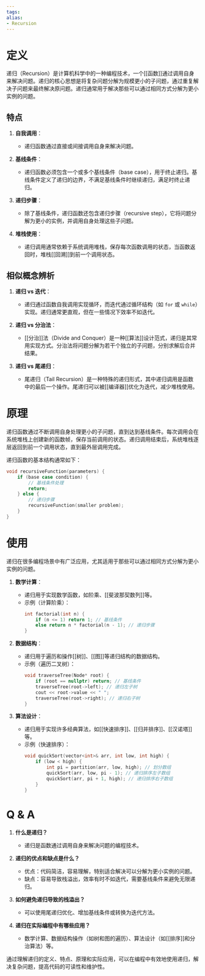 ```yaml
---
tags: 
alias:
- Recursion
---
```


# 定义

递归（Recursion）是计算机科学中的一种编程技术，一个[[函数]]通过调用自身来解决问题。递归的核心思想是将复杂问题分解为规模更小的子问题，通过重复解决子问题来最终解决原问题。递归通常用于解决那些可以通过相同方式分解为更小实例的问题。

## 特点

1. **自我调用**：
   - 递归函数通过直接或间接调用自身来解决问题。
   
2. **基线条件**：
   - 递归函数必须包含一个或多个基线条件（base case），用于终止递归。基线条件定义了递归的边界，不满足基线条件时继续递归，满足时终止递归。
   
3. **递归步骤**：
   - 除了基线条件，递归函数还包含递归步骤（recursive step），它将问题分解为更小的实例，并调用自身处理这些子问题。
   
4. **堆栈使用**：
   - 递归调用通常依赖于系统调用堆栈，保存每次函数调用的状态，当函数返回时，堆栈[[回溯]]到前一个调用状态。

## 相似概念辨析

1. **递归 vs 迭代**：
   - 递归通过函数自我调用实现循环，而迭代通过循环结构（如 `for` 或 `while`）实现。递归通常更直观，但在一些情况下效率不如迭代。
   
2. **递归 vs 分治法**：
   - [[分治]]法（Divide and Conquer）是一种[[算法]]设计范式，递归是其常用实现方式。分治法将问题分解为若干个独立的子问题，分别求解后合并结果。

3. **递归 vs 尾递归**：
   - 尾递归（Tail Recursion）是一种特殊的递归形式，其中递归调用是函数中的最后一个操作。尾递归可以被[[编译器]]优化为迭代，减少堆栈使用。

# 原理

递归函数通过不断调用自身处理更小的子问题，直到达到基线条件。每次调用会在系统堆栈上创建新的函数帧，保存当前调用的状态。递归调用结束后，系统堆栈逐层返回到前一个调用状态，直到最外层调用完成。

递归函数的基本结构通常如下：

```cpp
void recursiveFunction(parameters) {
    if (base case condition) {
        // 基线条件处理
        return;
    } else {
        // 递归步骤
        recursiveFunction(smaller problem);
    }
}
```

# 使用

递归在很多编程场景中有广泛应用，尤其适用于那些可以通过相同方式分解为更小实例的问题。

1. **数学计算**：
   - 递归用于实现数学函数，如阶乘、[[斐波那契数列]]等。
   - 示例（计算阶乘）：
     ```cpp
     int factorial(int n) {
         if (n <= 1) return 1; // 基线条件
         else return n * factorial(n - 1); // 递归步骤
     }
     ```

2. **数据结构**：
   - 递归用于遍历和操作[[树]]、[[图]]等递归结构的数据结构。
   - 示例（遍历二叉树）：
     ```cpp
     void traverseTree(Node* root) {
         if (root == nullptr) return; // 基线条件
         traverseTree(root->left); // 递归左子树
         cout << root->value << " ";
         traverseTree(root->right); // 递归右子树
     }
     ```

3. **算法设计**：
   - 递归用于实现许多经典算法，如[[快速排序]]、[[归并排序]]、[[汉诺塔]]等。
   - 示例（快速排序）：
     ```cpp
     void quickSort(vector<int>& arr, int low, int high) {
         if (low < high) {
             int pi = partition(arr, low, high); // 划分数组
             quickSort(arr, low, pi - 1); // 递归排序左子数组
             quickSort(arr, pi + 1, high); // 递归排序右子数组
         }
     }
     ```

# Q & A

1. **什么是递归？**
   - 递归是函数通过调用自身来解决问题的编程技术。

2. **递归的优点和缺点是什么？**
   - 优点：代码简洁，容易理解，特别适合解决可以分解为更小实例的问题。
   - 缺点：容易导致栈溢出，效率有时不如迭代，需要基线条件来避免无限递归。

3. **如何避免递归导致的栈溢出？**
   - 可以使用尾递归优化、增加基线条件或转换为迭代方法。

4. **递归在实际编程中有哪些应用？**
   - 数学计算、数据结构操作（如树和图的遍历）、算法设计（如[[排序]]和分治算法）等。

通过理解递归的定义、特点、原理和实际应用，可以在编程中有效地使用递归，解决复杂问题，提高代码的可读性和维护性。



